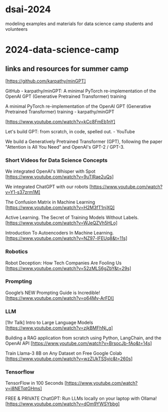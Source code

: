 # dsai-2024
modeling examples and materials for data science camp students and volunteers

# 2024-data-science-camp

## links and resources for summer camp

[https://github.com/karpathy/minGPT]

GitHub - karpathy/minGPT: A minimal PyTorch re-implementation of the OpenAI GPT (Generative Pretrained Transformer) training

A minimal PyTorch re-implementation of the OpenAI GPT (Generative Pretrained Transformer) training - karpathy/minGPT


[https://www.youtube.com/watch?v=kCc8FmEb1nY]

Let's build GPT: from scratch, in code, spelled out. - YouTube

We build a Generatively Pretrained Transformer (GPT), following the paper "Attention is All You Need" and OpenAI's GPT-2 / GPT-3.


### Short Videos for Data Science Concepts

We integrated OpenAI's Whisper with Spot
[https://www.youtube.com/watch?v=9uTlRae2uQs]

We integrated ChatGPT with our robots
[https://www.youtube.com/watch?v=Y1-s37zrm1M]

The Confusion Matrix in Machine Learning
[https://www.youtube.com/watch?v=H2M3fT1njXQ]

Active Learning. The Secret of Training Models Without Labels.
[https://www.youtube.com/watch?v=WJeQZVh5HLo]

Introduction To Autoencoders In Machine Learning.
[https://www.youtube.com/watch?v=NZ97-lFEUq8&t=11s]


### Robotics

Robot Deception: How Tech Companies Are Fooling Us
[https://www.youtube.com/watch?v=52zMLS6gZbY&t=29s]


### Prompting

Google’s NEW Prompting Guide is Incredible!
[https://www.youtube.com/watch?v=o64Mv-ArFDI]


###  LLM

[1hr Talk] Intro to Large Language Models
[https://www.youtube.com/watch?v=zjkBMFhNj_g]

Building a RAG application from scratch using Python, LangChain, and the OpenAI API
[https://www.youtube.com/watch?v=BrsocJb-fAo&t=14s]

Train Llama-3 8B on Any Dataset on Free Google Colab
[https://www.youtube.com/watch?v=wzZUkTSSyic&t=260s]


###  Tensorflow

TensorFlow in 100 Seconds
[https://www.youtube.com/watch?v=i8NETqtGHms]

FREE & PRIVATE ChatGPT: Run LLMs locally on your laptop with Ollama!
[https://www.youtube.com/watch?v=dOm9YWSYbbg]
